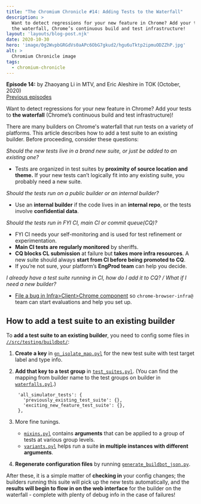 ```yaml
---
title: "The Chromium Chronicle #14: Adding Tests to the Waterfall"
description: >
  Want to detect regressions for your new feature in Chrome? Add your tests to
  the waterfall, Chrome’s continuous build and test infrastructure!
layout: 'layouts/blog-post.njk'
date: 2020-10-30
hero: 'image/0g2WvpbGRGdVs0aAPc6ObG7gkud2/hgu6uTktp2ipmuODZZhP.jpg'
alt: >
  Chromium Chronicle image
tags:
  - chromium-chronicle
---
```


**Episode 14:** by Zhaoyang Li in MTV, and Eric Aleshire in TOK (October, 2020)<br>
[Previous episodes](/tags/chromium-chronicle/)

Want to detect regressions for your new feature in Chrome? Add your
tests to **the waterfall** (Chrome’s continuous build and test infrastructure)!

There are many builders on Chrome's waterfall that run tests on a variety of
platforms. This article describes how to add a test suite to an existing
builder. Before proceeding, consider these questions:

*Should the new tests live in a brand new suite, or just be added to an existing one?*

* Tests are organized in test suites by **proximity of source location and theme.**
  If your new tests can’t logically fit into any existing suite, you probably
  need a new suite.

*Should the tests run on a public builder or an internal builder?*

* Use an **internal builder** if the code lives in an **internal repo**, or the
  tests involve **confidential data**.

*Should the tests run in FYI CI, main CI or commit queue(CQ)?*

* FYI CI needs your self-monitoring and is used for test refinement or
  experimentation.
* **Main CI tests are regularly monitored** by sheriffs.
* **CQ blocks CL submission** at failure but **takes more infra resources**.
  A new suite should always **start from CI before being promoted to CQ**.
* If you’re not sure, your platform’s **EngProd team** can help you decide.

*I already have a test suite running in CI, how do I add it to CQ? / What if I
need a new builder?*

* [File a bug in Infra>Client>Chrome component][inf-cli-bug] so
  `chrome-browser-infra@` team can start evaluations and help you set up.

## How to add a test suite to an existing builder

To **add a test suite to an existing builder**, you need to config some files
in [`//src/testing/buildbot/`][src-test-bbot]:

1. **Create a key** in [`gn_isolate_map.pyl`][gn-iso-map] for the new test suite
   with test target label and type info.
2. **Add that key to a test group** in [`test_suites.pyl`][test-suites-pyl].
   (You can find the mapping from builder name to the test groups on builder in
   [`waterfalls.pyl`][waterfalls-pyl].)

        'all_simulator_tests': {
          'previously_existing_test_suite': {},
          'exciting_new_feature_test_suite': {},
        },

3. More fine tunings.
     * [`mixins.pyl`][mixins-pyl] contains **arguments** that
       can be applied to a group of tests at various group levels.
     * [`variants.pyl`][variants-pyl] helps run a suite **in multiple instances
       with different arguments**.
4. **Regenerate configuration files** by running
   [`generate_buildbot_json.py`][gen-bbot-py].

After these, it is a simple matter of **checking in** your config changes;
the builders running this suite will pick up the new tests automatically, and
the **results will begin to flow in on the web interface** for the builder on
the waterfall - complete with plenty of debug info in the case of failures!

[inf-cli-bug]: https://bugs.chromium.org/p/chromium/issues/entry?components=Infra%3EClient%3EChrome
[src-test-bbot]: https://source.chromium.org/chromium/chromium/src/+/master:testing/buildbot/
[gn-iso-map]: https://source.chromium.org/chromium/chromium/src/+/master:testing/buildbot/gn_isolate_map.pyl
[test-suites-pyl]: https://source.chromium.org/chromium/chromium/src/+/master:testing/buildbot/test_suites.pyl
[waterfalls-pyl]: https://source.chromium.org/chromium/chromium/src/+/master:testing/buildbot/waterfalls.pyl
[mixins-pyl]: https://source.chromium.org/chromium/chromium/src/+/master:testing/buildbot/mixins.pyl
[variants-pyl]: https://source.chromium.org/chromium/chromium/src/+/master:testing/buildbot/variants.pyl
[gen-bbot-py]: https://source.chromium.org/chromium/chromium/src/+/master:testing/buildbot/generate_buildbot_json.py
